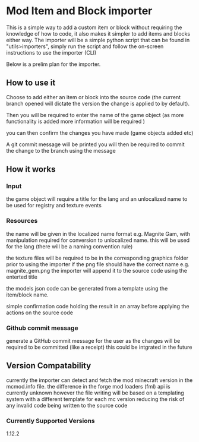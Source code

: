 # Mod Item and Block importer

This is a simple way to add a custom item or block without requiring the knowledge of how to code, it also makes it simpler to add items and blocks either way.
The importer will be a simple python script that can be found in "utils>importers", simply run the script and follow the on-screen instructions to use the importer (CLI)

Below is a prelim plan for the importer.

## How to use it
Choose to add either an item or block into the source code
(the current branch opened will dictate the version the change is applied to by default).

Then you will be required to enter the name of the game object
(as more functionality is added more information will be required )

you can then confirm the changes you have made (game objects added etc)

A git commit message will be printed you will then be required
to commit the change to the branch using the message

## How it works
### Input
the game object will require a title for the lang and an unlocalized name to be used for registry and texture events
### Resources
the name will be given in the localized name format e.g. Magnite Gam, with manipulation required for conversion to unlocalized name. this will be used for the lang
(there will be a naming convention rule)

the texture files will be required to be in the corresponding graphics folder prior to using the importer
if the png file should have the correct name e.g. magnite_gem.png the importer will append it to the source code using the enterted title

the models json code can be generated from a template using the item/block name.

simple confirmation code holding the result in an array before applying the actions on the source code
### Github commit message
generate a GitHub commit message for the user as the changes will be required to be committed 
(like a receipt)
this could be intgrated in the future

## Version Compatability
currently the importer can detect and fetch the mod minecraft version in the mcmod.info file. 
the difference in the forge mod loaders (fml) api is currently unknown however the file writing will be based on a templating system 
with a different template for each mc version reducing the risk of any invalid code being written to the source code

### Currently Supported Versions
1.12.2
